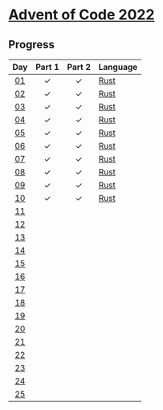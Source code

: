 # [Advent of Code 2022](https://adventofcode.com/2022)

## Progress

| Day  | Part 1 | Part 2 | Language |
| :--: | :----: | :----: | :------- |
| [01] |   ✓    |   ✓    | [Rust]   |
| [02] |   ✓    |   ✓    | [Rust]   |
| [03] |   ✓    |   ✓    | [Rust]   |
| [04] |   ✓    |   ✓    | [Rust]   |
| [05] |   ✓    |   ✓    | [Rust]   |
| [06] |   ✓    |   ✓    | [Rust]   |
| [07] |   ✓    |   ✓    | [Rust]   |
| [08] |   ✓    |   ✓    | [Rust]   |
| [09] |   ✓    |   ✓    | [Rust]   |
| [10] |   ✓    |   ✓    | [Rust]   |
| [11] |        |        |          |
| [12] |        |        |          |
| [13] |        |        |          |
| [14] |        |        |          |
| [15] |        |        |          |
| [16] |        |        |          |
| [17] |        |        |          |
| [18] |        |        |          |
| [19] |        |        |          |
| [20] |        |        |          |
| [21] |        |        |          |
| [22] |        |        |          |
| [23] |        |        |          |
| [24] |        |        |          |
| [25] |        |        |          |

<!-- links -->

[rust]: https://www.rust-lang.org
[01]: day-01/
[02]: day-02/
[03]: day-03/
[04]: day-04/
[05]: day-05/
[06]: day-06/
[07]: day-07/
[08]: day-08/
[09]: day-09/
[10]: day-10/
[11]: day-11/
[12]: day-12/
[13]: day-13/
[14]: day-14/
[15]: day-15/
[16]: day-16/
[17]: day-17/
[18]: day-18/
[19]: day-19/
[20]: day-20/
[21]: day-21/
[22]: day-22/
[23]: day-23/
[24]: day-24/
[25]: day-25/
